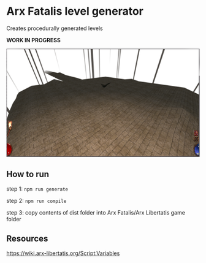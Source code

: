 # Arx Fatalis level generator

Creates procedurally generated levels

**WORK IN PROGRESS**

![screenshot](demo.png?raw=true "How it looks")

## How to run

step 1: `npm run generate`

step 2: `npm run compile`

step 3: copy contents of dist folder into Arx Fatalis/Arx Libertatis game folder

## Resources

https://wiki.arx-libertatis.org/Script:Variables
